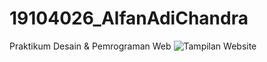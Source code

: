 # 19104026_AlfanAdiChandra
Praktikum Desain &amp; Pemrograman Web
![Tampilan Website](https://media.giphy.com/media/LvRM2pGIfgpiPRJQJi/giphy.gif)